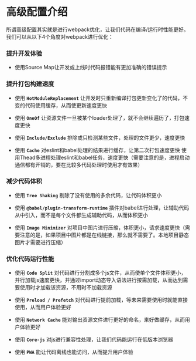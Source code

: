 # 高级配置介绍

所谓高级配置其实就是进行webpack优化，让我们代码在编译/运行时性能更好。我们可以从以下4个角度对webpack进行优化：

### 提升开发体验

- 使用Source Map让开发或上线时代码报错能有更加准确的错误提示

### 提升打包构建速度

- 使用 **`HotModuleReplacement`** 让开发时只重新编译打包更新变化了的代码，不变的代码使用缓存，从而使更新速度更快

- 使用 **`OneOf`** 让资源文件一旦被某个loader处理了，就不会继续遍历了，打包速度更快

- 使用 **`Include/Exclude`** 排除或只检测某些文件，处理的文件更少，速度更快

- 使用 **`Cache`** 对eslint和babel处理的结果进行缓存，让第二次打包速度更快
  使用Thead多进程处理eslint和babel任务，速度更快（需要注意的是，进程启动通信都有开销的，要在比较多代码处理时使用才有效果）

### 减少代码体积

- 使用 **`Tree Shaking`** 剔除了没有使用的多余代码，让代码体积更小

- 使用 **`@babel/plugin-transform-runtime`** 插件对babel进行处理，让辅助代码从中引入，而不是每个文件都生成辅助代码，从而体积更小

- 使用 **`Image Minimizer`** 对项目中图片进行压缩，体积更小，请求速度更快（需要注意的是，如果项目中图片都是在线链接，那么就不需要了。本地项目静态图片才需要进行压缩）

### 优化代码运行性能

- 使用 **`Code Split`** 对代码进行分割成多个js文件，从而使单个文件体积更小，并行加载js速度更快，并通过import动态导入语法进行按需加载，从而达到需要使用时才加载该资源，不用时不加载资源

- 使用 **`Preload / Prefetch`** 对代码进行提前加载，等未来需要使用时就能直接使用，从而用户体验更好

- 使用 **`Network Cache`** 能对输出资源文件进行更好的命名，来好做缓存，从而用户体验更好

- 使用 **`Core-js`** 对js进行兼容性处理，让我们代码能运行在低版本浏览器
- 使用 **`PWA`** 能让代码离线也能访问，从而提升用户体验
